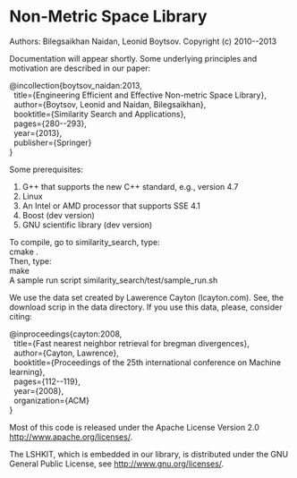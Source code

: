 Non-Metric Space Library
=================

Authors: Bilegsaikhan Naidan, Leonid Boytsov.
Copyright (c) 2010--2013

Documentation will appear shortly. Some underlying principles and motivation are described in our paper:

@incollection{boytsov_naidan:2013,  
&nbsp;&nbsp;title={Engineering Efficient and Effective Non-metric Space Library},  
&nbsp;&nbsp;author={Boytsov, Leonid and Naidan, Bilegsaikhan},  
&nbsp;&nbsp;booktitle={Similarity Search and Applications},  
&nbsp;&nbsp;pages={280--293},  
&nbsp;&nbsp;year={2013},  
&nbsp;&nbsp;publisher={Springer}  
}  

Some prerequisites:

1. G++ that supports the new C++ standard, e.g., version 4.7
2. Linux
3. An Intel or AMD processor that supports SSE 4.1
4. Boost (dev version)
5. GNU scientific library (dev version)

To compile, go to similarity_search, type:  
cmake .  
Then, type:  
make   
A sample run script similarity_search/test/sample_run.sh

We use the data set created by Lawerence Cayton (lcayton.com). See, the download scrip in the data directory. If you use this data, please, consider citing:

@inproceedings{cayton:2008,  
&nbsp;&nbsp;title={Fast nearest neighbor retrieval for bregman divergences},  
&nbsp;&nbsp;author={Cayton, Lawrence},  
&nbsp;&nbsp;booktitle={Proceedings of the 25th international conference on Machine learning},  
&nbsp;&nbsp;pages={112--119},   
&nbsp;&nbsp;year={2008},   
&nbsp;&nbsp;organization={ACM}  
}  


Most of this code is released under the
Apache License Version 2.0 http://www.apache.org/licenses/.

The LSHKIT, which is embedded in our library, is distributed under the GNU General Public License, see http://www.gnu.org/licenses/. 

